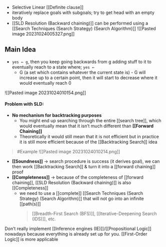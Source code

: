 - Selective Linear [[Definite clause]]
- iteratively replace goals with subgoals; try to get head with an empty body
- [[SLD Resolution (Backward chaining)]] can be performed using a [[Search Techniques (Search Strategy) (Search Algorithm)]]
![[Pasted image 20231024005327.png]]
## Main Idea
- `yes ← g`, then you keep going backwards from g adding stuff to it to eventually reach to a state where; `yes ←`
    - G (a set which contains whatever the current state is) - G will increase up to a certain point, then it will start to decrease where it would eventually reach 0

![[Pasted image 20231024010154.png]]
#### Problem with SLD:
- **No mechanism for backtracking purposes**
    - You might end up searching through the entire [[search tree]], which would eventually mean that it isn’t much different than **[[Forward Chaining]]**
    - Theoretically it would still mean that it is not efficient but in practice it is still more efficient because of the [[Backtracking Search]] idea
>	#Example 
>	![[Pasted image 20231024010214.png]]

- **[[Soundness]]** → search procedure is success (it derives goal), we can then work [[Backtracking Search]] & turn it into a [[forward chaining]] proof
- **[[Completeness]]** → because of the completeness of [[forward chaining]], [[SLD Resolution (Backward chaining)]] is also [[Completeness]]
    - we need to use a [[complete]] [[Search Techniques (Search Strategy) (Search Algorithm)]] that will not go into an infinite [[path(s)]]
        > [[Breadth-First Search (BFS)]], [[Iterative-Deepening Search (IDS)]], etc.
        
Don’t really implement [[Inference engines (IE)]]/[[Propositional Logic]] nowadays because everything is already set up for you. [[First-Order Logic]] is more applicable